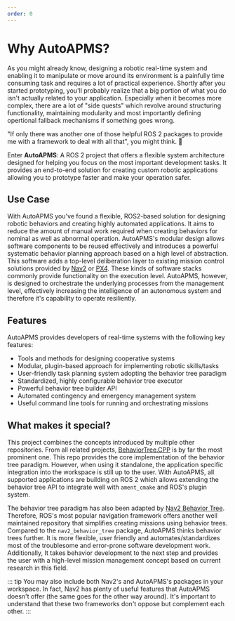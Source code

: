 ```yaml
---
order: 0
---
```

# Why AutoAPMS?

As you might already know, designing a robotic real-time system and enabling it to manipulate or move around its environment is a painfully time consuming task and requires a lot of practical experience. Shortly after you started prototyping, you'll probably realize that a big portion of what you do isn't actually related to your application. Especially when it becomes more complex, there are a lot of "side quests" which revolve around structuring functionality, maintaining modularity and most importantly defining opertional fallback mechanisms if something goes wrong.

"If only there was another one of those helpful ROS 2 packages to provide me with a framework to deal with all that", you might think. 🤔

Enter **AutoAPMS**: A ROS 2 project that offers a flexible system architecture designed for helping you focus on the most important development tasks. It provides an end-to-end solution for creating custom robotic applications allowing you to prototype faster and make your operation safer.

## Use Case

With AutoAPMS you've found a flexible, ROS2-based solution for designing robotic behaviors and creating highly automated applications. It aims to reduce the amount of manual work required when creating behaviors for nominal as well as abnormal operation. AutoAPMS's modular design allows software components to be reused effectively and introduces a powerful systematic behavior planning approach based on a high level of abstraction. This software adds a top-level deliberation layer to existing mission control solutions provided by [Nav2](https://nav2.org/) or [PX4](https://px4.io/). These kinds of software stacks commonly provide functionality on the execution level. AutoAPMS, however, is designed to orchestrate the underlying processes from the management level, effectively increasing the intelligence of an autonomous system and therefore it's capability to operate resiliently.

## Features

AutoAPMS provides developers of real-time systems with the following key features:

- Tools and methods for designing cooperative systems
- Modular, plugin-based approach for implementing robotic skills/tasks
- User-friendly task planning system adopting the behavior tree paradigm
- Standardized, highly configurable behavior tree executor
- Powerful behavior tree builder API
- Automated contingency and emergency management system
- Useful command line tools for running and orchestrating missions

## What makes it special?

This project combines the concepts introduced by multiple other repositories. From all related projects, [BehaviorTree.CPP](https://github.com/BehaviorTree/BehaviorTree.CPP) is by far the most prominent one. This repo provides the core implementation of the behavior tree paradigm. However, when using it standalone, the application specific integration into the workspace is still up to the user. With AutoAPMS, all supported applications are building on ROS 2 which allows extending the behavior tree API to integrate well with `ament_cmake` and ROS's plugin system.

The behavior tree paradigm has also been adapted by [Nav2 Behavior Tree](https://docs.nav2.org/behavior_trees/index.html). Therefore, ROS's most popular navigation framework offers another well maintained repository that simplifies creating missions using behavior trees. Compared to the `nav2_behavior_tree` package, AutoAPMS thinks behavior trees further. It is more flexible, user friendly and automates/standardizes most of the troublesome and error-prone software development work. Additionally, It takes behavior development to the next step and provides the user with a high-level mission management concept based on current research in this field.

::: tip
You may also include both Nav2's and AutoAPMS's packages in your workspace. In fact, Nav2 has plenty of useful features that AutoAPMS doesn't offer (the same goes for the other way around). It's important to understand that these two frameworks don't oppose but complement each other.
:::
